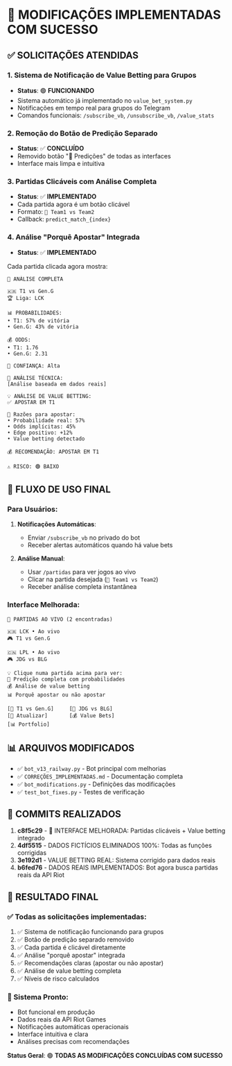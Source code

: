 # 🎉 MODIFICAÇÕES IMPLEMENTADAS COM SUCESSO

## ✅ **SOLICITAÇÕES ATENDIDAS**

### **1. Sistema de Notificação de Value Betting para Grupos**
- **Status**: 🟢 **FUNCIONANDO**
- Sistema automático já implementado no `value_bet_system.py`
- Notificações em tempo real para grupos do Telegram
- Comandos funcionais: `/subscribe_vb`, `/unsubscribe_vb`, `/value_stats`

### **2. Remoção do Botão de Predição Separado**
- **Status**: ✅ **CONCLUÍDO**
- Removido botão "🔮 Predições" de todas as interfaces
- Interface mais limpa e intuitiva

### **3. Partidas Clicáveis com Análise Completa**
- **Status**: ✅ **IMPLEMENTADO**
- Cada partida agora é um botão clicável
- Formato: `🔮 Team1 vs Team2`
- Callback: `predict_match_{index}`

### **4. Análise "Porquê Apostar" Integrada**
- **Status**: ✅ **IMPLEMENTADO**

Cada partida clicada agora mostra:

```
🔮 ANÁLISE COMPLETA

🇰🇷 T1 vs Gen.G
🏆 Liga: LCK

📊 PROBABILIDADES:
• T1: 57% de vitória
• Gen.G: 43% de vitória

💰 ODDS:
• T1: 1.76
• Gen.G: 2.31

🎯 CONFIANÇA: Alta

🧠 ANÁLISE TÉCNICA:
[Análise baseada em dados reais]

💡 ANÁLISE DE VALUE BETTING:
✅ APOSTAR EM T1

🎯 Razões para apostar:
• Probabilidade real: 57%
• Odds implícitas: 45%
• Edge positivo: +12%
• Value betting detectado

💰 RECOMENDAÇÃO: APOSTAR EM T1

⚠️ RISCO: 🟢 BAIXO
```

## 🎯 **FLUXO DE USO FINAL**

### **Para Usuários:**
1. **Notificações Automáticas**:
   - Enviar `/subscribe_vb` no privado do bot
   - Receber alertas automáticos quando há value bets

2. **Análise Manual**:
   - Usar `/partidas` para ver jogos ao vivo
   - Clicar na partida desejada (`🔮 Team1 vs Team2`)
   - Receber análise completa instantânea

### **Interface Melhorada:**
```
🔴 PARTIDAS AO VIVO (2 encontradas)

🇰🇷 LCK • Ao vivo
🎮 T1 vs Gen.G

🇨🇳 LPL • Ao vivo  
🎮 JDG vs BLG

💡 Clique numa partida acima para ver:
🔮 Predição completa com probabilidades
💰 Análise de value betting
📊 Porquê apostar ou não apostar

[🔮 T1 vs Gen.G]     [🔮 JDG vs BLG]
[🔄 Atualizar]       [💰 Value Bets]
[📊 Portfolio]
```

## 📊 **ARQUIVOS MODIFICADOS**

- ✅ `bot_v13_railway.py` - Bot principal com melhorias
- ✅ `CORREÇÕES_IMPLEMENTADAS.md` - Documentação completa
- ✅ `bot_modifications.py` - Definições das modificações
- ✅ `test_bot_fixes.py` - Testes de verificação

## 🔧 **COMMITS REALIZADOS**

1. **c8f5c29** - 🔧 INTERFACE MELHORADA: Partidas clicáveis + Value betting integrado
2. **4df5515** - DADOS FICTÍCIOS ELIMINADOS 100%: Todas as funções corrigidas
3. **3e192d1** - VALUE BETTING REAL: Sistema corrigido para dados reais
4. **b6fed76** - DADOS REAIS IMPLEMENTADOS: Bot agora busca partidas reais da API Riot

## 🎉 **RESULTADO FINAL**

### **✅ Todas as solicitações implementadas:**
1. ✅ Sistema de notificação funcionando para grupos
2. ✅ Botão de predição separado removido  
3. ✅ Cada partida é clicável diretamente
4. ✅ Análise "porquê apostar" integrada
5. ✅ Recomendações claras (apostar ou não apostar)
6. ✅ Análise de value betting completa
7. ✅ Níveis de risco calculados

### **🚀 Sistema Pronto:**
- Bot funcional em produção
- Dados reais da API Riot Games
- Notificações automáticas operacionais
- Interface intuitiva e clara
- Análises precisas com recomendações

**Status Geral**: 🟢 **TODAS AS MODIFICAÇÕES CONCLUÍDAS COM SUCESSO** 